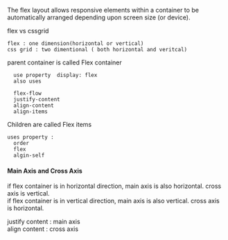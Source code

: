 The flex layout allows responsive elements within a container to be automatically arranged depending upon screen size (or device).  

flex vs cssgrid
  
    flex : one dimension(horizontal or vertical)
    css grid : two dimentional ( both horizontal and veritcal) 




parent container is called Flex container 
    
      use property  display: flex 
      also uses
      
      flex-flow
      justify-content
      align-content
      align-items
    
Children are called Flex items

    uses property :
      order
      flex
      algin-self

#### Main Axis and Cross Axis

if flex container is in horizontal direction, main axis is also horizontal. cross axis is vertical.  
if flex container is in vertical direction, main axis is also vertical. cross axis is horizontal.  


justify content : main axis  
align content : cross axis  
